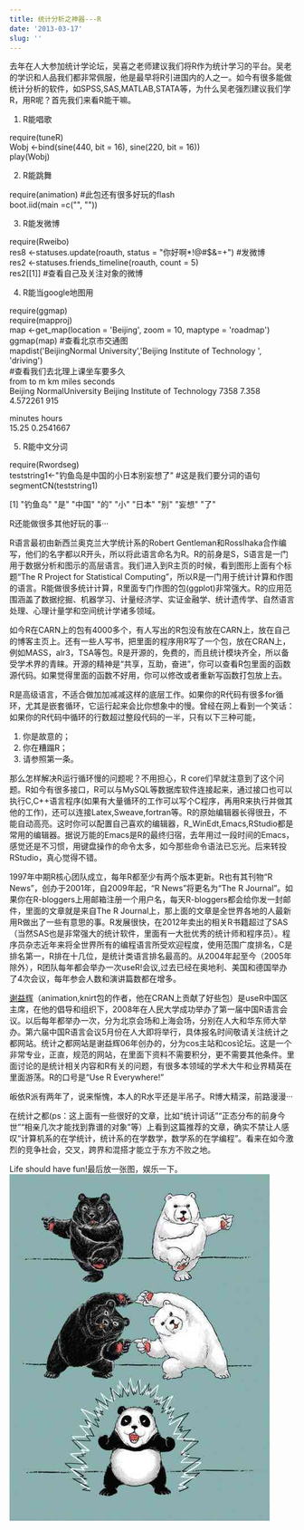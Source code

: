 ```yaml
---
title: 统计分析之神器---R
date: '2013-03-17'
slug: ''
---
```


去年在人大参加统计学论坛，吴喜之老师建议我们将R作为统计学习的平台。吴老的学识和人品我们都非常佩服，他是最早将R引进国内的人之一。如今有很多能做统计分析的软件，如SPSS,SAS,MATLAB,STATA等，为什么吴老强烈建议我们学R，用R呢？首先我们来看R能干嘛。


1. R能唱歌

require(tuneR) <br>
Wobj <-bind(sine(440, bit = 16), sine(220, bit = 16)) <br>
play(Wobj)


2. R能跳舞

require(animation)   #此包还有很多好玩的flash <br>
boot.iid(main =c("", ""))

3. R能发微博

require(Rweibo) <br>
res8 <-statuses.update(roauth, status = "你好啊*!@#$&=+")  #发微博 <br>
res2 <-statuses.friends_timeline(roauth, count = 5) <br>
res2[[1]]  #查看自己及关注对象的微博


4. R能当google地图用

require(ggmap)  <br>
require(mapproj) <br>
map <-get_map(location = 'Beijing', zoom = 10, maptype = 'roadmap') <br>
ggmap(map)   #查看北京市交通图  <br>
mapdist('BeijingNormal University','Beijing Institute of Technology ', 'driving') <br> #查看我们去北理上课坐车要多久 <br>
from                     to      m    km    miles seconds  <br>
Beijing NormalUniversity Beijing Institute of Technology 7358 7.358 4.572261  915 <br>

minutes     hours <br>
15.25 0.2541667

5. R能中文分词

require(Rwordseg)  <br>
teststring1<-"钓鱼岛是中国的小日本别妄想了"   #这是我们要分词的语句 <br>
segmentCN(teststring1)

[1] "钓鱼岛" "是"     "中国"   "的"     "小"     "日本"   "别"     "妄想"   "了"

R还能做很多其他好玩的事···

R语言最初由新西兰奥克兰大学统计系的Robert Gentleman和RossIhaka合作编写，他们的名字都以R开头，所以将此语言命名为R。R的前身是S，S语言是一门用于数据分析和图示的高层语言。我们进入到R主页的时候，看到图形上面有个标题“The R Project for Statistical Computing”，所以R是一门用于统计计算和作图的语言。R能做很多统计计算，R里面专门作图的包(ggplot)非常强大。R的应用范围涵盖了数据挖掘、机器学习、计量经济学、实证金融学、统计遗传学、自然语言处理、心理计量学和空间统计学诸多领域。

如今R在CARN上的包有4000多个，有人写出的R包没有放在CARN上，放在自己的博客主页上。还有一些人写书，把里面的程序用R写了一个包，放在CRAN上，例如MASS，alr3，TSA等包。R是开源的，免费的，而且统计模块齐全，所以备受学术界的青睐。开源的精神是“共享，互助，奋进”，你可以查看R包里面的函数源代码。如果觉得里面的函数不好用，你可以修改或者重新写函数打包放上去。

R是高级语言，不适合做加加减减这样的底层工作。如果你的R代码有很多for循环，尤其是嵌套循环，它运行起来会比你想象中的慢。曾经在网上看到一个笑话：如果你的R代码中循环的行数超过整段代码的一半，只有以下三种可能，

1. 你是故意的；
2. 你在糟蹋R；
3. 请参照第一条。

那么怎样解决R运行循环慢的问题呢？不用担心，R core们早就注意到了这个问题。R如今有很多接口，R可以与MySQL等数据库软件连接起来，通过接口也可以执行C,C++语言程序(如果有大量循环的工作可以写个C程序，再用R来执行并做其他的工作)，还可以连接Latex,Sweave,fortran等。R的原始编辑器长得很丑，不能自动高亮。这时你可以配置自己喜欢的编辑器，R_WinEdt,Emacs,RStudio都是常用的编辑器。据说万能的Emacs是R的最终归宿，去年用过一段时间的Emacs，感觉还是不习惯，用键盘操作的命令太多，如今那些命令语法已忘光。后来转投RStudio，真心觉得不错。

1997年中期R核心团队成立，每年R都至少有两个版本更新。R也有其刊物“R News”，创办于2001年，自2009年起，“R News”将更名为“The R Journal”。如果你在R-bloggers上用邮箱注册一个用户名，每天R-bloggers都会给你发一封邮件，里面的文章就是来自The R Journal上，那上面的文章是全世界各地的人最新用R做出了一些有意思的事。R发展很快，在2012年卖出的相关R书籍超过了SAS（当然SAS也是非常强大的统计软件，里面有一大批优秀的统计师和程序员）。程序员杂志近年来将全世界所有的编程语言所受欢迎程度，使用范围广度排名，C是排名第一，R排在十几位，是统计类语言排名最高的。从2004年起至今（2005年除外），R团队每年都会举办一次useR!会议,过去已经在奥地利、美国和德国举办了4次会议，每年参会人数和演讲篇数都在增多。

[谢益辉](https://yihui.name)（animation,knirt包的作者，他在CRAN上贡献了好些包）是useR中国区主席，在他的倡导和组织下，2008年在人民大学成功举办了第一届中国R语言会议。以后每年都举办一次，分为北京会场和上海会场，分别在人大和华东师大举办。第六届中国R语言会议5月份在人大即将举行，具体报名时间敬请关注统计之都网站。统计之都网站是谢益辉06年创办的，分为cos主站和cos论坛。这是一个非常专业，正直，规范的网站，在里面下资料不需要积分，更不需要其他条件。里面讨论的是统计相关内容和R有关的问题，有很多本领域的学术大牛和业界精英在里面游荡。R的口号是“Use R Everywhere!”

皈依R派有两年了，说来惭愧，本人的R水平还是半吊子。R博大精深，前路漫漫···

在统计之都(ps：这上面有一些很好的文章，比如“统计词话”“正态分布的前身今世”“相亲几次才能找到靠谱的对象”等）上看到这篇推荐的文章，确实不禁让人感叹“计算机系的在学统计，统计系的在学数学，数学系的在学编程”。看来在如今激烈的竞争社会，交叉，跨界和混搭才能立于东方不败之地。

Life should have fun!最后放一张图，娱乐一下。
![rfun](https://github.com/Zhiqiangcao/Images_website/raw/master/img/rfun.jpeg)